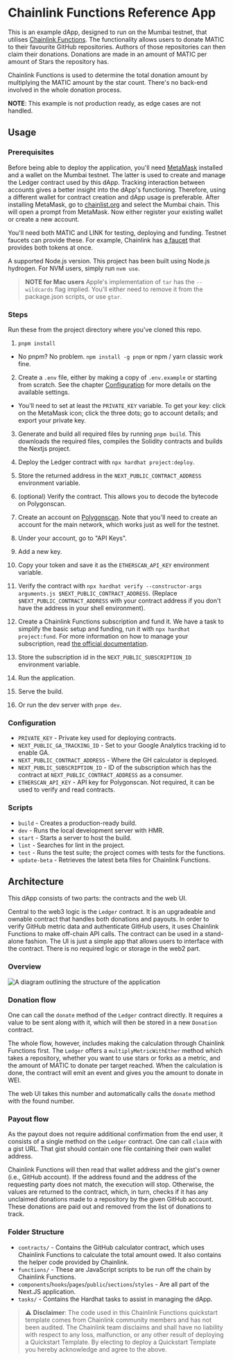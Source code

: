 # Chainlink Functions Reference App

This is an example dApp, designed to run on the Mumbai testnet, that utilises [Chainlink Functions](https://docs.chain.link/chainlink-functions/). The functionality allows users to donate MATIC to their favourite GitHub repositories. Authors of those repositories can then claim their donations. Donations are made in an amount of MATIC per amount of Stars the repository has.

Chainlink Functions is used to determine the total donation amount by multiplying the MATIC amount by the star count. There's no back-end involved in the whole donation process.

**NOTE**: This example is not production ready, as edge cases are not handled.

## Usage

### Prerequisites

Before being able to deploy the application, you'll need [MetaMask](https://metamask.io/) installed and a wallet on the Mumbai testnet. The latter is used to create and manage the Ledger contract used by this dApp. Tracking interaction between accounts gives a better insight into the dApp's functioning. Therefore, using a different wallet for contract creation and dApp usage is preferable. After installing MetaMask, go to [chainlist.org](*https://chainlist.org/?testnets=true&search=polygon*) and select the Mumbai chain. This will open a prompt from MetaMask. Now either register your existing wallet or create a new account.

You'll need both MATIC and LINK for testing, deploying and funding. Testnet faucets can provide these. For example, Chainlink has [a faucet](https://faucets.chain.link/mumbai) that provides both tokens at once.

A supported Node.js version. This project has been built using Node.js hydrogen. For NVM users, simply run `nvm use`.

> **NOTE for Mac users** Apple's implementation of `tar` has the `--wildcards` flag implied. You'll either need to remove it from the package.json scripts, or use `gtar`.

### Steps

Run these from the project directory where you've cloned this repo.

1. `pnpm install`
  - No pnpm? No problem. `npm install -g pnpm` or npm / yarn classic work fine.
2. Create a `.env` file, either by making a copy of `.env.example` or starting from scratch. See the chapter [Configuration](#configuration) for more details on the available settings.
  - You'll need to set at least the `PRIVATE_KEY` variable. To get your key: click on the MetaMask icon; click the three dots; go to account details; and export your private key.
3. Generate and build all required files by running `pnpm build`. This downloads the required files, compiles the Solidity contracts and builds the Nextjs project.
4. Deploy the Ledger contract with `npx hardhat project:deploy`.
5. Store the returned address in the `NEXT_PUBLIC_CONTRACT_ADDRESS` environment variable.
6. (optional) Verify the contract. This allows you to decode the bytecode on Polygonscan.
  1. Create an account on [Polygonscan](polygonscan.com). Note that you'll need to create an account for the main network, which works just as well for the testnet.
  2. Under your account, go to "API Keys".
  3. Add a new key.
  4. Copy your token and save it as the `ETHERSCAN_API_KEY` environment variable.
  5. Verify the contract with `npx hardhat verify --constructor-args arguments.js $NEXT_PUBLIC_CONTRACT_ADDRESS`. (Replace `$NEXT_PUBLIC_CONTRACT_ADDRESS` with your contract address if you don't have the address in your shell environment).

7. Create a Chainlink Functions subscription and fund it. We have a task to simplify the basic setup and funding, run it with `npx hardhat project:fund`. For more information on how to manage your subscription, read [the official documentation](https://docs.chain.link/chainlink-functions/resources/subscriptions).
8. Store the subscription id in the `NEXT_PUBLIC_SUBSCRIPTION_ID` environment variable.
9. Run the application.
  1. Serve the build.
  2. Or run the dev server with `pnpm dev`.

### Configuration

- `PRIVATE_KEY` - Private key used for deploying contracts.
- `NEXT_PUBLIC_GA_TRACKING_ID` - Set to your Google Analytics tracking id to enable GA.
- `NEXT_PUBLIC_CONTRACT_ADDRESS` - Where the GH calculator is deployed.
- `NEXT_PUBLIC_SUBSCRIPTION_ID` - ID of the subscription which has the contract at `NEXT_PUBLIC_CONTRACT_ADDRESS` as a consumer.
- `ETHERSCAN_API_KEY` - API key for Polygonscan. Not required, it can be used to verify and read contracts.

### Scripts

- `build` - Creates a production-ready build.
- `dev` - Runs the local development server with HMR.
- `start` - Starts a server to host the build.
- `lint` - Searches for lint in the project.
- `test` - Runs the test suite; the project comes with tests for the functions.
- `update-beta` - Retrieves the latest beta files for Chainlink Functions.

## Architecture

This dApp consists of two parts: the contracts and the web UI.

Central to the web3 logic is the `Ledger` contract. It is an upgradeable and ownable contract that handles both donations and payouts. In order to verify GitHub metric data and authenticate GitHub users, it uses Chainlink Functions to make off-chain API calls. The contract can be used in a stand-alone fashion. The UI is just a simple app that allows users to interface with the contract. There is no required logic or storage in the web2 part.

### Overview

![A diagram outlining the structure of the application](./logic-overview.png)

### Donation flow

One can call the `donate` method of the `Ledger` contract directly. It requires a value to be sent along with it, which will then be stored in a new `Donation` contract.

The whole flow, however, includes making the calculation through Chainlink Functions first. The `Ledger` offers a `multiplyMetricWithEther` method which takes a repository, whether you want to use stars or forks as a metric, and the amount of MATIC to donate per target reached. When the calculation is done, the contract will emit an event and gives you the amount to donate in WEI.

The web UI takes this number and automatically calls the `donate` method with the found number.

### Payout flow

As the payout does not require additional confirmation from the end user, it consists of a single method on the `Ledger` contract. One can call `claim` with a gist URL. That gist should contain one file containing their own wallet address.

Chainlink Functions will then read that wallet address and the gist's owner (i.e., GitHub account). If the address found and the address of the requesting party does not match, the execution will stop. Otherwise, the values are returned to the contract, which, in turn, checks if it has any unclaimed donations made to a repository by the given GitHub account. These donations are paid out and removed from the list of donations to track.

### Folder Structure

- `contracts/` - Contains the GitHub calculator contract, which uses Chainlink Functions to calculate the total amount owed. It also contains the helper code provided by Chainlink.
- `functions/` - These are JavaScript scripts to be run off the chain by Chainlink Functions.
- `components`/`hooks`/`pages`/`public`/`sections`/`styles` - Are all part of the Next.JS application.
- `tasks/` - Contains the Hardhat tasks to assist in managing the dApp.

> :warning: **Disclaimer**: The code used in this Chainlink Functions quickstart template comes from Chainlink community members and has not been audited. The Chainlink team disclaims and shall have no liability with respect to any loss, malfunction, or any other result of deploying a Quickstart Template. By electing to deploy a Quickstart Template you hereby acknowledge and agree to the above.

